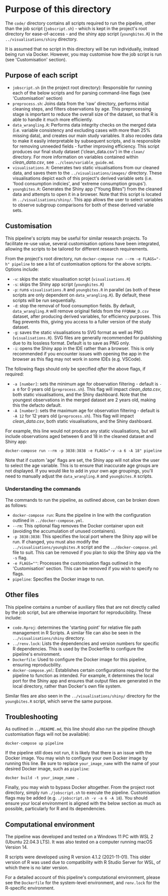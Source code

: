 # Purpose of this directory

The `code/` directory contains all scripts required to run the pipeline, other than the job script (`jobscript.sh`) - which is kept in the project's root directory for ease-of-access - and the shiny app script (`youngbites.R`) in the `../visualisations/shiny` directory.

It is assumed that no script in this directory will be run individually, instead being run via Docker. However, you may customise how the job script is run (see 'Customisation' section).

## Purpose of each script
 
* `jobscript.sh` (in the project root directory): Responsible for running each of the below scripts and for parsing command-line flags (see 'Customisation' section)
* `preprocess.sh`: Joins data from the 'raw' directory, performs initial cleaning steps, and filters observations by age. This preprocessing stage is important to reduce the overall size of the dataset, so that R is able to handle it much more efficiently.
* `data_wrangling.R`: Performs data integrity checks on the merged data (i.e. variable consistency and excluding cases with more than 25% missing data), and creates our main study variables. It also recodes data to make it easily interpretable by subsequent scripts, and is responsible for removing unneeded fields - further improving efficiency. This script produces our final study dataset ('clean_data.csv') in the `clean/` directory. For more information on variables contained within *clean_data.csv*, see `../clean/variable_guide.md`.
* `visualisations.R`: Generates two static visualisations from our cleaned data, and saves them to the `../visualisations/images/` directory. These visualisations depict each of this project's derived variable sets (i.e. 'food consumption indicies', and 'extreme consumption groups').
* `youngbites.R`: Generates the Shiny app ("Young Bites") from the cleaned data and attempts to open it in a browser. Note that this script is located in `../visualisations/shiny/`. This app allows the user to select variables to observe subgroup comparisons for both of these derived variable sets.


## Customisation

This pipeline's scripts may be useful for similar research projects. To facilitate re-use value, several customisation options have been integrated, allowing the scripts to be tailored for different research requirements.

From the project's root directory, run `docker-compose run --rm -e FLAGS="-h" pipeline` to see a list of customisation options for the above scripts. Options include:

* `-v`: skips the static visualisation script (`visualisations.R`)
* `-s`: skips the Shiny app script (`youngbites.R`)
* `-p`: runs `visualisations.R` and `youngbites.R` in parallel (as both of these scripts are only dependent on `data_wrangling.R`). By default, these scripts will be run sequentially.
* `-d`: stop the removal of food consumption fields. By default, `data_wrangling.R` will remove original fields from the `FFQRAW_D.csv` dataset, after producing derived variables, for efficiency purposes. This flag prevents this, giving you access to a fuller version of the study dataset.
* `-g`: saves the static visualisations to SVG format as well as PNG (`visualisations.R`). SVG files are generally recommended for publishing due to its lossless format. Default is to save as PNG only.
* `-i`: opens the Shiny app in the IDE rather than a browser. This is only recommended if you encounter issues with opening the app in the browser as this flag may not work in some IDEs (e.g. VSCode).

The following flags should only be specified *after* the above flags, if required:

* `-a [number]`: sets the minimum age for observation filtering - default is `-a 0` for 0 years old (`preprocess.sh`). This flag will impact *clean_data.csv*, both static visualisations, and the Shiny dashboard. Note that the youngest observations in the merged dataset are 2 years old, making this the defacto default.
* `-A [number]`: sets the maximum age for observation filtering - default is `-A 12` for 12 years old (`preprocess.sh`). This flag will impact *clean_data.csv*, both static visualisations, and the Shiny dashboard.

For example, this line would not produce any static visualisations, but will include observations aged between 6 and 18 in the cleaned dataset and Shiny app:
```
docker-compose run --rm -p 3838:3838 -e FLAGS="-v -a 6 -A 18" pipeline
```

Note that if custom 'age' flags are set, the Shiny app will not allow the user to select the age variable. This is to ensure that inaccurate age groups are not displayed. If you would like to add in your own age groupings, you'll need to manually adjust the `data_wrangling.R` and `youngbites.R` scripts.


### Understanding the commands

The commands to run the pipeline, as outlined above, can be broken down as follows:

* `docker-compose run`: Runs the pipeline in line with the configuration outlined in `../docker-compose.yml`.
* `--rm`: This optional flag removes the Docker container upon exit (avoiding the accumulation of unused containers).
* `-p 3838:3838`: This specifies the local port where the Shiny app will be run. If changed, you must also modify the `../visualisations/youngbites.R` script and the `../docker-compose.yml` file to suit. This can be removed if you plan to skip the Shiny app via the `-s` flag.
* `-e FLAGS=""`: Processes the customisation flags outlined in the 'Customisation' section. This can be removed if you wish to specify no flags.
* `pipeline`: Specifies the Docker image to run.


## Other files

This pipeline contains a number of auxiliary files that are not directly called by the job script, but are otherwise important for reproducibility. These include:
* `code.Rproj`: determines the 'starting point' for relative file path management in R Scripts. A similar file can also be seen in the `../visualisations/shiny` directory.
* `../renv.lock`: Lists the dependencies and version numbers for specific R dependencies. This is used by the Dockerfile to configure the pipeline's environment.
* `Dockerfile`: Used to configure the Docker image for this pipeline, ensuring reproducbility.
* `docker-compose.yml`: Establishes certain configurations required for the pipeline to function as intended. For example, it determines the local port for the Shiny app and ensures that output files are generated in the local directory, rather than Docker's own file system.


Similar files are also seen in the `../visualisations/shiny/` directory for the `youngbites.R` script, which serve the same purpose.


## Troubleshooting

As outlined in `../README.md`, this line should also run the pipeline (though customisation flags will not be available):

```
docker-compose up pipeline
```

If the pipeline still does not run, it is likely that there is an issue with the Docker image. You may wish to configure your own Docker image by running this line. Be sure to replace `your_image_name` with the name of your desired Docker image, such as `pipeline`:

```
docker build -t your_image_name .
```

Finally, you may wish to bypass Docker altogether. From the project root directory, simply run `./jobscript.sh` to execute the pipeline. Customisation flags may be added (e.g. `./jobscript.sh -v -a 6 -A 18`). You should ensure your local environment is aligned with the below section as much as possible, particularly for R and its dependencies.


## Computational environment

The pipeline was developed and tested on a Windows 11 PC with WSL 2 (Ubuntu 22.04.3 LTS). It was also tested on a computer running macOS Version 14.

R scripts were developed using R version 4.1.2 (2021-11-01). This older version of R was used due to compatibility with R Studio Server for WSL, of which there is no later version. 

For a detailed account of this pipeline's computational environment, please see the `Dockerfile` for the system-level environment, and `renv.lock` for the R-specific environment.